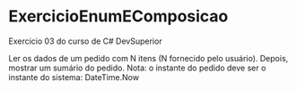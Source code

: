 # ExercicioEnumEComposicao

Exercicio 03 do curso de C# DevSuperior

Ler os dados de um pedido com N itens (N fornecido pelo usuário). Depois, mostrar um
sumário do pedido. Nota: o instante do pedido deve ser o instante do sistema: DateTime.Now